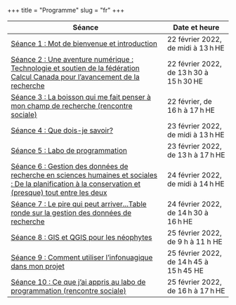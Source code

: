 +++
title = "Programme"
slug = "fr"
+++

| Séance      | Date et heure |
| ----------- | ----------- |
| [Séance 1 : Mot de bienvenue et introduction](/introfr) | 22 février 2022, de midi à 13 h HE |
| [Séance 2 : Une aventure numérique : Technologie et soutien de la fédération Calcul Canada pour l’avancement de la recherche](/digitalfr) | 22 février 2022, de 13 h 30 à 15 h 30 HE |
| [Séance 3 : La boisson qui me fait penser à mon champ de recherche (rencontre sociale)](/beveragefr) | 22 février, de 16 h à 17 h HE |
| [Séance 4 : Que dois-je savoir?](/pmfr) | 23 février 2022, de midi à 13 h HE |
| [Séance 5 : Labo de programmation](/labfr) | 23 février 2022, de 13 h à 17 h HE |
| [Séance 6 : Gestion des données de recherche en sciences humaines et sociales : De la planification à la conservation et (presque) tout entre les deux](/dmpfr) | 24 février 2022, de midi à 14 h HE |
| [Séance 7 : Le pire qui peut arriver...Table ronde sur la gestion des données de recherche](/rdmpfr) | 24 février 2022, de 14 h 30 à 16 h HE |
| [Séance 8 : GIS et QGIS pour les néophytes](/gisqgisfr) | 25 février 2022, de 9 h à 11 h HE |
| [Séance 9 : Comment utiliser l’infonuagique dans mon projet](/cloudfr) | 25 février 2022, de 14 h 45 à 15 h 45 HE |
| [Séance 10 : Ce que j’ai appris au labo de programmation (rencontre sociale)](/plabfr) | 25 février 2022, de 16 h à 17 h HE |
 

